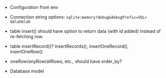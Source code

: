 * Configuration from env

* Connection string options: `sqlite:memory?debug&debugPrefix=SQL> &blahblah`

* table insert() should have option to return data (with id added) instead of
  re-fetching row.

* table insertRecord()?  insertRecords(), insertOneRecord(), insertOneRow()

* oneRow/anyRow/allRows, etc., should have order_by?

* Database model

